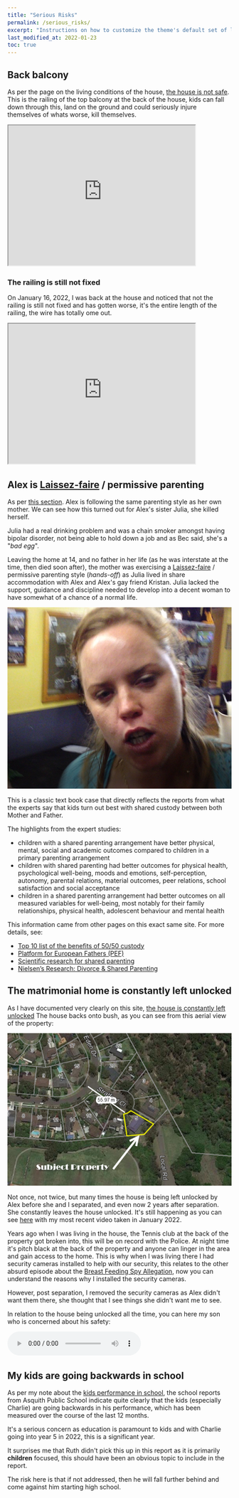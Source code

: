 ```yaml
---
title: "Serious Risks"
permalink: /serious_risks/
excerpt: "Instructions on how to customize the theme's default set of layouts, includes, and stylesheets when using the Ruby Gem version."
last_modified_at: 2022-01-23
toc: true
---
```




## Back balcony

As per the page on the living conditions of the house, [the house is not safe](/marcseparation/living_conditions/#the-house-is-totally-not-safe). This is the railing of the top balcony at the back of the house, kids can fall down through this, land on the ground and could seriously injure themselves of whats worse, kill themselves. 

<iframe width="420" height="315"
    src="https://www.youtube.com/embed/Pb2Wtx18Zj8?playlist=Pb2Wtx18Zj8&loop=1&start=81&end=89&Version=3&autoplay=1&mute=1&showinfo=1&rel=0">
</iframe>

### The railing is still not fixed

On January 16, 2022, I was back at the house and noticed that not the railing is still not fixed and has gotten worse, it's the entire length of the railing, the wire has totally ome out. 

<iframe width="420" height="315"
    src="https://www.youtube.com/embed/rW6g---2QLw?playlist=rW6g---2QLw&loop=1&start=81&end=89&Version=3&autoplay=1&mute=1&showinfo=1&rel=0">
</iframe>

## Alex is [Laissez-faire](/marcseparation/alex_parenting/#alexs-parenting-style) / permissive parenting

As per [this section](/marcseparation/alex_parenting/#alexs-parenting-style). Alex is following the same parenting style as her own mother. We can see how this turned out for Alex's sister Julia, she killed herself.

Julia had a real drinking problem and was a chain smoker amongst having bipolar disorder, not being able to hold down a job and as Bec said, she's a "*bad egg*". 

Leaving the home at 14, and no father in her life (as he was interstate at the time, then died soon after), the mother was exercising a [Laissez-faire](/marcseparation/alex_parenting/#alexs-parenting-style) / permissive parenting style (*hands-off*) as Julia lived in share accommodation with Alex and Alex's gay friend Kristan. Julia lacked the support, guidance and discipline needed to develop into a decent woman to have somewhat of a chance of a normal life. 

![](../blobs/reportjulia/julia_drunk1.png)

This is a classic text book case that directly reflects the reports from what the experts say that kids turn out best with shared custody between both Mother and Father.

The highlights from the expert studies:

- children with a shared parenting arrangement have better physical, mental, social and academic outcomes compared to children in a primary parenting arrangement
- children with shared parenting had better outcomes for physical health, psychological well-being, moods and emotions, self-perception, autonomy, parental relations, material outcomes, peer relations, school satisfaction and social acceptance
- children in a shared parenting arrangement had better outcomes on all measured variables for well-being, most notably for their family relationships, physical health, adolescent behaviour and mental health

This information came from other pages on this exact same site. For more details, see:
- [Top 10 list of the benefits of 50/50 custody](/marcseparation/5050_custody/)
- [Platform for European Fathers (PEF)](/marcseparation/platform_for_european_fathers/)
- [Scientific research for shared parenting](/marcseparation/my_initial_comments/#scientific-research-for-shared-parenting)
- [Nielsen’s Research: Divorce & Shared Parenting](/marcseparation/appendix_nielsens_research/)

## The matrimonial home is constantly left unlocked

As I have documented very clearly on this site, [the house is constantly left unlocked](/marcseparation/alex_mental_health/#the-house-is-constantly-left-unlocked) The house backs onto bush, as you can see from this aerial view of the property:

![](../blobs/seriousrisks/aerial_property_stratford.png)

Not once, not twice, but many times the house is being left unlocked by Alex before she and I separated, and even now 2 years after separation. She constantly leaves the house unlocked. It's still happening as you can see [here](/marcseparation/alex_mental_health/#the-house-is-constantly-left-unlocked) with my most recent video taken in January 2022. 

Years ago when I was living in the house, the Tennis club at the back of the property got broken into, this will be on record with the Police. At night time it's pitch black at the back of the property and anyone can linger in the area and gain access to the home. This is why when I was living there I had security cameras installed to help with our security, this relates to the other absurd episode about the [Breast Feeding Spy Allegation](/marcseparation/breast_feeding_spy_allegation/), now you can understand the reasons why I installed the security cameras. 

However, post separation, I removed the security cameras as Alex didn't want them there, she thought that I see things she didn't want me to see. 

In relation to the house being unlocked all the time, you can here my son who is concerned about his safety:

<audio src="../audio/Alex_not_locking_the_house_Charlie_not_comfortable.mp3" type="audio/mpeg" controls>
  I'm sorry. You're browser doesn't support HTML5 <code>audio</code>.
</audio>

## My kids are going backwards in school

As per my note about the [kids performance in school](/marcseparation/alex_parenting/#kids-performance-at-school), the school reports from Asquith Public School indicate quite clearly that the kids (especially Charlie) are going backwards in his performance, which has been measured over the course of the last 12 months. 

It's a serious concern as education is paramount to kids and with Charlie going into year 5 in 2022, this is a significant year. 

It surprises me that Ruth didn't pick this up in this report as it is primarily **children** focused, this should have been an obvious topic to include in the report. 

The risk here is that if not addressed, then he will fall further behind and come against him starting high school. 